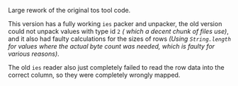 Large rework of the original tos tool code.

This version has a fully working `ies` packer and unpacker, the old version could not unpack values with type id `2` *(
which a decent chunk of files use)*, and it also had faulty calculations for the sizes of rows *(Using `String.length`
for values where the actual byte count was needed, which is faulty for various reasons)*.

The old `ies` reader also just completely failed to read the row data into the correct column, so they were completely
wrongly mapped.